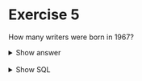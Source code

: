 ﻿# Exercise 5

How many writers were born in 1967?

<details>
<summary>Show answer</summary>

![](imdb-03.png)

</details>

<br/>

<details>
<summary>Show SQL</summary>

```sql
SELECT COUNT (*)
FROM people
WHERE birth = 1967
  AND Id IN (
    SELECT person_id
    FROM writers
      )
;
```

</details>